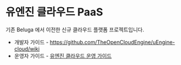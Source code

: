 # 유엔진 클라우드 PaaS
기존 Beluga 에서 이전한 신규 클라우드 플랫폼 프로젝트입니다.

- 개발자 가이드 - https://github.com/TheOpenCloudEngine/uEngine-cloud/wiki
- 운영자 가이드 - [유엔진 클라우드 운영 가이드](document/README.md)



